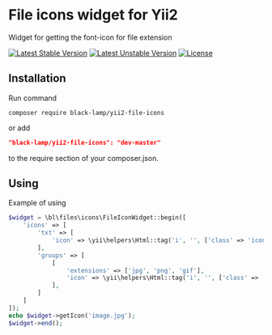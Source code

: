 File icons widget for Yii2
===========================
Widget for getting the font-icon for file extension

[![Latest Stable Version](https://poser.pugx.org/black-lamp/yii2-file-icons/v/stable)](https://packagist.org/packages/black-lamp/yii2-file-icons)
[![Latest Unstable Version](https://poser.pugx.org/black-lamp/yii2-file-icons/v/unstable)](https://packagist.org/packages/black-lamp/yii2-file-icons)
[![License](https://poser.pugx.org/black-lamp/yii2-file-icons/license)](https://packagist.org/packages/black-lamp/yii2-file-icons)

Installation
------------
Run command
```
composer require black-lamp/yii2-file-icons
```
or add
```json
"black-lamp/yii2-file-icons": "dev-master"
```
to the require section of your composer.json.

Using
-----
Example of using
```php
$widget = \bl\files\icons\FileIconWidget::begin([
    'icons' => [
        'txt' => [
            'icon' => \yii\helpers\Html::tag('i', '', ['class' => 'icon-file-txt'])
        ],
        'groups' => [
            [
                'extensions' => ['jpg', 'png', 'gif'],
                'icon' => \yii\helpers\Html::tag('i', '', ['class' => 'icon-picture'])
            ],
        ]
    ]
]);
echo $widget->getIcon('image.jpg');
$widget->end();
```